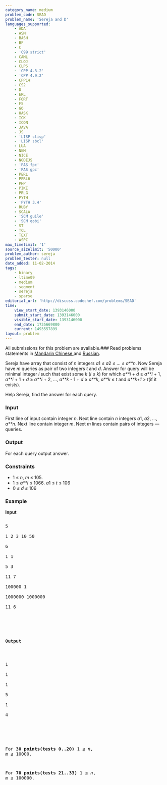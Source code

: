 ```yaml
---
category_name: medium
problem_code: SEAD
problem_name: 'Sereja and D'
languages_supported:
    - ADA
    - ASM
    - BASH
    - BF
    - C
    - 'C99 strict'
    - CAML
    - CLOJ
    - CLPS
    - 'CPP 4.3.2'
    - 'CPP 4.9.2'
    - CPP14
    - CS2
    - D
    - ERL
    - FORT
    - FS
    - GO
    - HASK
    - ICK
    - ICON
    - JAVA
    - JS
    - 'LISP clisp'
    - 'LISP sbcl'
    - LUA
    - NEM
    - NICE
    - NODEJS
    - 'PAS fpc'
    - 'PAS gpc'
    - PERL
    - PERL6
    - PHP
    - PIKE
    - PRLG
    - PYTH
    - 'PYTH 3.4'
    - RUBY
    - SCALA
    - 'SCM guile'
    - 'SCM qobi'
    - ST
    - TCL
    - TEXT
    - WSPC
max_timelimit: '1'
source_sizelimit: '50000'
problem_author: sereja
problem_tester: null
date_added: 11-02-2014
tags:
    - binary
    - ltime09
    - medium
    - segment
    - sereja
    - sparse
editorial_url: 'http://discuss.codechef.com/problems/SEAD'
time:
    view_start_date: 1393146000
    submit_start_date: 1393146000
    visible_start_date: 1393146000
    end_date: 1735669800
    current: 1493557899
layout: problem
---
```

All submissions for this problem are available.###  Read problems statements in [Mandarin Chinese ](http://www.codechef.com/download/translated/LTIME09/mandarin/SEAD.pdf) and [Russian](http://www.codechef.com/download/translated/LTIME09/russian/SEAD.pdf).

Sereja have array that consist of *n* integers *a*1 ≤ *a*2 ≤ ... ≤ *a**n*. Now Sereja have *m* queries as pair of two integers *t* and *d*. Answer for query will be minimal integer *i* such that exist some *k* (*i* ≤ *k*) for which *a**i* + *d* ≥ *a**i* + 1, *a**i* + 1 + *d* ≥ *a**i* + 2, ..., *a**k* - 1 + *d* ≥ *a**k*, *a**k* ≤ *t* and *a**k+1* &gt; *t*(if it exists).

Help Sereja, find the answer for each query.



### Input





First line of input contain integer *n*. Next line contain *n* integers *a*1, *a*2, ..., *a**n*. Next line contain integer *m*. Next *m* lines contain pairs of integers — queries.

### Output





For each query output answer.

### Constraints

- 1 ≤ *n*, *m* ≤ 105.
- 1 ≤ *a**i* ≤ 1066. 
     *a*1 ≤ *t* ≤ 106
- 0 ≤ *d* ≤ 106

### Example

**Input**

<pre><pre class="content">5<br></br>1 2 3 10 50<br></br>6<br></br>1 1<br></br>5 3<br></br>11 7<br></br>100000 1<br></br>1000000 1000000<br></br>11 6<br></br>
</pre>
**Output**

<pre><pre class="content">1<br></br>1<br></br>1<br></br>5<br></br>1<br></br>4<br></br>
</pre>
For **30 points(tests 0..20)** 1 ≤ *n*, *m* ≤ 10000.

For **70 points(tests 21..33)** 1 ≤ *n*, *m* ≤ 100000.
